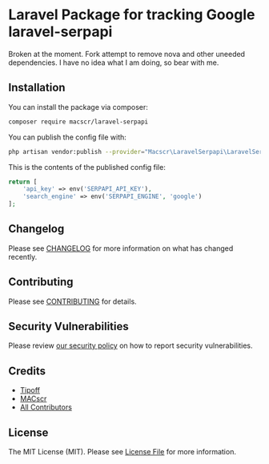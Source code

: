 # Laravel Package for tracking Google laravel-serpapi

Broken at the moment. Fork attempt to remove nova and other uneeded dependencies. I have no idea what I am doing, so bear with me.

## Installation

You can install the package via composer:

```bash
composer require macscr/laravel-serpapi
```

You can publish the config file with:
```bash
php artisan vendor:publish --provider="Macscr\LaravelSerpapi\LaravelSerpapiServiceProvider" --tag="laravel-serpapi-config"
```

This is the contents of the published config file:

```php
return [
    'api_key' => env('SERPAPI_API_KEY'),
    'search_engine' => env('SERPAPI_ENGINE', 'google')
];
```

## Changelog

Please see [CHANGELOG](CHANGELOG.md) for more information on what has changed recently.

## Contributing

Please see [CONTRIBUTING](.github/CONTRIBUTING.md) for details.

## Security Vulnerabilities

Please review [our security policy](../../security/policy) on how to report security vulnerabilities.

## Credits

- [Tipoff](https://github.com/tipoff)
- [MACscr](https://github.com/MACscr)
- [All Contributors](../../contributors)

## License

The MIT License (MIT). Please see [License File](LICENSE.md) for more information.

